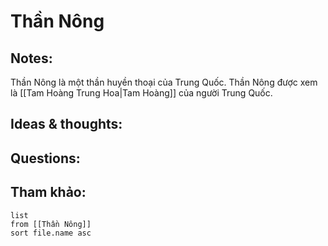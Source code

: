 # Thần Nông

## Notes:
Thần Nông là một thần huyền thoại của Trung Quốc.
Thần Nông được xem là [[Tam Hoàng Trung Hoa|Tam Hoàng]] của người Trung Quốc.


## Ideas & thoughts:

## Questions:


## Tham khảo:
```dataview
list
from [[Thần Nông]]
sort file.name asc
```